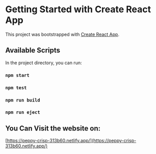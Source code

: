 # Getting Started with Create React App

This project was bootstrapped with [Create React App](https://github.com/facebook/create-react-app).

## Available Scripts

In the project directory, you can run:

### `npm start`

### `npm test`

### `npm run build`

### `npm run eject`

## You Can Visit the website on:

[https://peppy-crisp-313b60.netlify.app/](https://peppy-crisp-313b60.netlify.app/)
